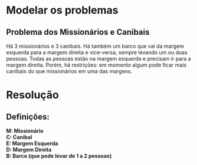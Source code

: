 # Modelar os problemas

## Problema dos Missionários e Canibais

Há 3 missionários e 3 canibais. Há também um barco que vai da margem 
esquerda para a margem direita e vice-versa, sempre levando um ou duas
pessoas. Todas as pessoas estão na margem esquerda e precisam ir para a margem direita.
Porém, há restrições: em momento algum pode ficar mais canibais do que missionários
em uma das margens.

<h1>Resolução</h1>

<h2>Definições:</h2>

**M: Missionário <br>
C: Canibal <br>
E: Margem Esquerda <br>
D: Margem Direita <br>
B: Barco (que pode levar de 1 a 2 pessoas)** <br>




   
  
